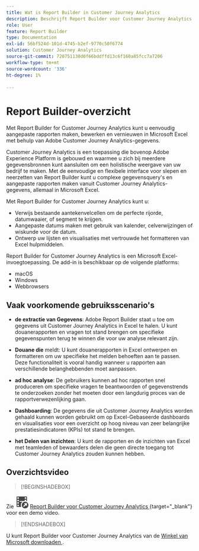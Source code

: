 ```yaml
---
title: Wat is Report Builder in Customer Journey Analytics
description: Beschrijft Report Builder voor Customer Journey Analytics
role: User
feature: Report Builder
type: Documentation
exl-id: 56bf524d-101d-4745-b2ef-9770c50f6774
solution: Customer Journey Analytics
source-git-commit: 720751130d0f66bddffd13c6f160a85fcc7a7206
workflow-type: tm+mt
source-wordcount: '336'
ht-degree: 1%

---
```


# Report Builder-overzicht

Met Report Builder for Customer Journey Analytics kunt u eenvoudig aangepaste rapporten maken, bewerken en vernieuwen in Microsoft Excel met behulp van Adobe Customer Journey Analytics-gegevens.

Customer Journey Analytics is een toepassing die bovenop Adobe Experience Platform is gebouwd en waarmee u zich bij meerdere gegevensbronnen kunt aansluiten om een holistische weergave van uw bedrijf te maken. Met de eenvoudige en flexibele interface voor slepen en neerzetten van Report Builder kunt u complexe gegevensquery&#39;s en aangepaste rapporten maken vanuit Customer Journey Analytics-gegevens, allemaal in Microsoft Excel.

Met Report Builder for Customer Journey Analytics kunt u:

- Verwijs bestaande aantekenvelcellen om de perfecte rijorde, datumwaaier, of segment te krijgen.
- Aangepaste datums maken met gebruik van kalender, celverwijzingen of wiskunde voor de datum.
- Ontwerp uw lijsten en visualisaties met vertrouwde het formatteren van Excel hulpmiddelen.

Report Builder for Customer Journey Analytics is een Microsoft Excel-invoegtoepassing. De add-in is beschikbaar op de volgende platforms:

- macOS
- Windows
- Webbrowsers

## Vaak voorkomende gebruiksscenario&#39;s

- **de extractie van Gegevens**: Adobe Report Builder staat u toe om gegevens uit Customer Journey Analytics in Excel te halen. U kunt douanerapporten en vragen tot stand brengen om specifieke gegevenspunten terug te winnen die voor uw analyse relevant zijn.

- **Douane die** meldt: U kunt douanerapporten in Excel ontwerpen en formatteren om uw specifieke het melden behoeften aan te passen. Deze functionaliteit is vooral handig wanneer u rapporten aan verschillende belanghebbenden moet aanpassen.

- **ad hoc analyse**: De gebruikers kunnen ad hoc rapporten snel produceren om specifieke vragen te beantwoorden of gegevenstrends te onderzoeken zonder het moeten door een langdurig proces van de rapportverwezenlijking gaan.

- **Dashboarding**: De gegevens die uit Customer Journey Analytics worden gehaald kunnen worden gebruikt om op Excel-Gebaseerde dashboards en visualisaties voor een overzicht op hoog niveau van zeer belangrijke prestatiesindicatoren (KPIs) tot stand te brengen.

- **het Delen van inzichten**: U kunt de rapporten en de inzichten van Excel met teamleden of bewaarders delen die geen directe toegang tot Customer Journey Analytics zouden kunnen hebben.


## Overzichtsvideo

>[!BEGINSHADEBOX]

Zie ![ VideoCheckedOut ](/help/assets/icons/VideoCheckedOut.svg) [ Report Builder voor Customer Journey Analytics ](https://video.tv.adobe.com/v/337569?quality=12&learn=on){target="_blank"} voor een demo video.

>[!ENDSHADEBOX]

U kunt Report Builder voor Customer Journey Analytics van de [ Winkel van Microsoft downloaden ](https://appsource.microsoft.com/en-us/product/Office365/WA200003101).
